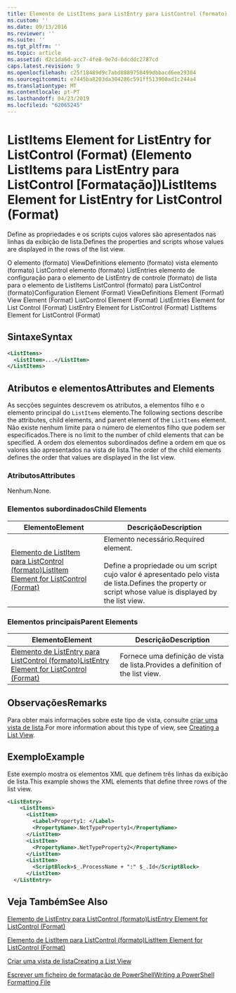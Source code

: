 ```yaml
---
title: Elemento de ListItems para ListEntry para ListControl (formato) | Documentos da Microsoft
ms.custom: ''
ms.date: 09/13/2016
ms.reviewer: ''
ms.suite: ''
ms.tgt_pltfrm: ''
ms.topic: article
ms.assetid: d2c1da6d-acc7-4fe8-9e7d-6dcddc2787cd
caps.latest.revision: 9
ms.openlocfilehash: c25f18489d9c7abd8889758499dbbacd6ee29304
ms.sourcegitcommit: e7445ba8203da304286c591ff513900ad1c244a4
ms.translationtype: MT
ms.contentlocale: pt-PT
ms.lasthandoff: 04/23/2019
ms.locfileid: "62065245"
---
```

# <a name="listitems-element-for-listentry-for-listcontrol-format"></a><span data-ttu-id="f8868-102">ListItems Element for ListEntry for ListControl (Format) (Elemento ListItems para ListEntry para ListControl [Formatação])</span><span class="sxs-lookup"><span data-stu-id="f8868-102">ListItems Element for ListEntry for ListControl (Format)</span></span>

<span data-ttu-id="f8868-103">Define as propriedades e os scripts cujos valores são apresentados nas linhas da exibição de lista.</span><span class="sxs-lookup"><span data-stu-id="f8868-103">Defines the properties and scripts whose values are displayed in the rows of the list view.</span></span>

<span data-ttu-id="f8868-104">O elemento (formato) ViewDefinitions elemento (formato) vista elemento (formato) ListControl elemento (formato) ListEntries elemento de configuração para o elemento de ListEntry de controle (formato) de lista para o elemento de ListItems ListControl (formato) para ListControl (formato)</span><span class="sxs-lookup"><span data-stu-id="f8868-104">Configuration Element (Format) ViewDefinitions Element (Format) View Element (Format) ListControl Element (Format) ListEntries Element for List Control (Format) ListEntry Element for ListControl (Format) ListItems Element for ListControl (Format)</span></span>

## <a name="syntax"></a><span data-ttu-id="f8868-105">Sintaxe</span><span class="sxs-lookup"><span data-stu-id="f8868-105">Syntax</span></span>

```xml
<ListItems>
  <ListItem>...</ListItem>
</ListItems>
```

## <a name="attributes-and-elements"></a><span data-ttu-id="f8868-106">Atributos e elementos</span><span class="sxs-lookup"><span data-stu-id="f8868-106">Attributes and Elements</span></span>

<span data-ttu-id="f8868-107">As secções seguintes descrevem os atributos, a elementos filho e o elemento principal do `ListItems` elemento.</span><span class="sxs-lookup"><span data-stu-id="f8868-107">The following sections describe the attributes, child elements, and parent element of the `ListItems` element.</span></span> <span data-ttu-id="f8868-108">Não existe nenhum limite para o número de elementos filho que podem ser especificados.</span><span class="sxs-lookup"><span data-stu-id="f8868-108">There is no limit to the number of child elements that can be specified.</span></span> <span data-ttu-id="f8868-109">A ordem dos elementos subordinados define a ordem em que os valores são apresentados na vista de lista.</span><span class="sxs-lookup"><span data-stu-id="f8868-109">The order of the child elements defines the order that values are displayed in the list view.</span></span>

### <a name="attributes"></a><span data-ttu-id="f8868-110">Atributos</span><span class="sxs-lookup"><span data-stu-id="f8868-110">Attributes</span></span>

<span data-ttu-id="f8868-111">Nenhum.</span><span class="sxs-lookup"><span data-stu-id="f8868-111">None.</span></span>

### <a name="child-elements"></a><span data-ttu-id="f8868-112">Elementos subordinados</span><span class="sxs-lookup"><span data-stu-id="f8868-112">Child Elements</span></span>

|<span data-ttu-id="f8868-113">Elemento</span><span class="sxs-lookup"><span data-stu-id="f8868-113">Element</span></span>|<span data-ttu-id="f8868-114">Descrição</span><span class="sxs-lookup"><span data-stu-id="f8868-114">Description</span></span>|
|-------------|-----------------|
|[<span data-ttu-id="f8868-115">Elemento de ListItem para ListControl (formato)</span><span class="sxs-lookup"><span data-stu-id="f8868-115">ListItem Element for ListControl (Format)</span></span>](./listitem-element-for-listitems-for-listcontrol-format.md)|<span data-ttu-id="f8868-116">Elemento necessário.</span><span class="sxs-lookup"><span data-stu-id="f8868-116">Required element.</span></span><br /><br /> <span data-ttu-id="f8868-117">Define a propriedade ou um script cujo valor é apresentado pelo vista de lista.</span><span class="sxs-lookup"><span data-stu-id="f8868-117">Defines the property or script whose value is displayed by the list view.</span></span>|

### <a name="parent-elements"></a><span data-ttu-id="f8868-118">Elementos principais</span><span class="sxs-lookup"><span data-stu-id="f8868-118">Parent Elements</span></span>

|<span data-ttu-id="f8868-119">Elemento</span><span class="sxs-lookup"><span data-stu-id="f8868-119">Element</span></span>|<span data-ttu-id="f8868-120">Descrição</span><span class="sxs-lookup"><span data-stu-id="f8868-120">Description</span></span>|
|-------------|-----------------|
|[<span data-ttu-id="f8868-121">Elemento de ListEntry para ListControl (formato)</span><span class="sxs-lookup"><span data-stu-id="f8868-121">ListEntry Element for ListControl (Format)</span></span>](./listentry-element-for-listcontrol-format.md)|<span data-ttu-id="f8868-122">Fornece uma definição de vista de lista.</span><span class="sxs-lookup"><span data-stu-id="f8868-122">Provides a definition of the list view.</span></span>|

## <a name="remarks"></a><span data-ttu-id="f8868-123">Observações</span><span class="sxs-lookup"><span data-stu-id="f8868-123">Remarks</span></span>

<span data-ttu-id="f8868-124">Para obter mais informações sobre este tipo de vista, consulte [criar uma vista de lista](./creating-a-list-view.md).</span><span class="sxs-lookup"><span data-stu-id="f8868-124">For more information about this type of view, see [Creating a List View](./creating-a-list-view.md).</span></span>

## <a name="example"></a><span data-ttu-id="f8868-125">Exemplo</span><span class="sxs-lookup"><span data-stu-id="f8868-125">Example</span></span>

<span data-ttu-id="f8868-126">Este exemplo mostra os elementos XML que definem três linhas da exibição de lista.</span><span class="sxs-lookup"><span data-stu-id="f8868-126">This example shows the XML elements that define three rows of the list view.</span></span>

```xml
<ListEntry>
    <ListItems>
      <ListItem>
        <Label>Property1: </Label>
        <PropertyName>.NetTypeProperty1</PropertyName>
      </ListItem>
      <ListItem>
        <PropertyName>.NetTypeProperty2</PropertyName>
      </ListItem>
      <ListItem>
        <ScriptBlock>$_.ProcessName + ":" $_.Id</ScriptBlock>
      </ListItem>
  </ListEntry>
```

## <a name="see-also"></a><span data-ttu-id="f8868-127">Veja Também</span><span class="sxs-lookup"><span data-stu-id="f8868-127">See Also</span></span>

[<span data-ttu-id="f8868-128">Elemento de ListEntry para ListControl (formato)</span><span class="sxs-lookup"><span data-stu-id="f8868-128">ListEntry Element for ListControl (Format)</span></span>](./listentry-element-for-listcontrol-format.md)

[<span data-ttu-id="f8868-129">Elemento de ListItem para ListControl (formato)</span><span class="sxs-lookup"><span data-stu-id="f8868-129">ListItem Element for ListControl (Format)</span></span>](./listitem-element-for-listitems-for-listcontrol-format.md)

[<span data-ttu-id="f8868-130">Criar uma vista de lista</span><span class="sxs-lookup"><span data-stu-id="f8868-130">Creating a List View</span></span>](./creating-a-list-view.md)

[<span data-ttu-id="f8868-131">Escrever um ficheiro de formatação de PowerShell</span><span class="sxs-lookup"><span data-stu-id="f8868-131">Writing a PowerShell Formatting File</span></span>](./writing-a-powershell-formatting-file.md)
